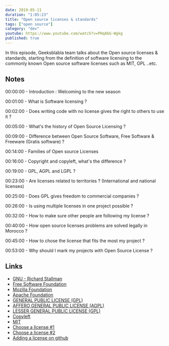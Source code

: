 ```yaml
---
date: 2019-05-11
duration: "1:05:23"
title: "Open source licenses & standards"
tags: ["open source"]
category: "dev"
youtube: https://www.youtube.com/watch?v=PHqAbG-Wgkg
published: true
---
```


In this episode, Geeksblabla team talks about the Open source licenses & standards, starting from the definition of software licensing to the commonly known Open source software licenses such as MIT, GPL ..etc.

## Notes

00:00:00 - Introduction : Welcoming to the new season

00:01:00 - What is Software licensing ?

00:02:00 - Does writing code with no license gives the right to others to use it ?

00:05:00 - What's the history of Open Source Licensing ?

00:09:00 - Difference between Open Source Software, Free Software & Freeware (Gratis software) ?

00:14:00 - Families of Open source Licenses

00:16:00 - Copyright and copyleft, what's the difference ?

00:19:00 - GPL, AGPL and LGPL ?

00:23:00 - Are licenses related to territories ? (International and national licenses)

00:25:00 - Does GPL gives freedom to commercial companies ?

00:26:00 - Is using multiple licenses in one project possible ?

00:32:00 - How to make sure other people are following my license ?

00:40:00 - How open source licenses problems are solved legally in Morocco ?

00:45:00 - How to chose the license that fits the most my project ?

00:53:00 - Why should I mark my projects with Open Source License ?

## Links

- [GNU - Richard Stallman](https://en.wikipedia.org/wiki/GNU_Project)
- [Free Software Foundation](https://www.fsf.org/)
- [Mozilla Foundation](https://foundation.mozilla.org/fr/)
- [Apache Foundation](https://www.apache.org/)
- [GENERAL PUBLIC LICENSE (GPL)](https://www.gnu.org/licenses/gpl-3.0.en.html)
- [AFFERO GENERAL PUBLIC LICENSE (AGPL)](https://www.gnu.org/licenses/agpl-3.0.en.html)
- [LESSER GENERAL PUBLIC LICENSE (GPL)](https://www.gnu.org/licenses/lgpl-3.0.en.html)
- [Copyleft](https://www.copyleft.org/)
- [MIT](https://en.wikipedia.org/wiki/Free_Software_Foundation)
- [Choose a license #1](https://ufal.github.io/public-license-selector/)
- [Choose a license #2](https://choosealicense.com/)
- [Adding a license on github](https://help.github.com/en/articles/adding-a-license-to-a-repository)
